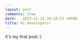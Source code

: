 ```yaml
---
layout: post
comments: true
date:   2013-12-22 20:18:23 +0500
title: Hi developers!
---
```


it's my first post :)

